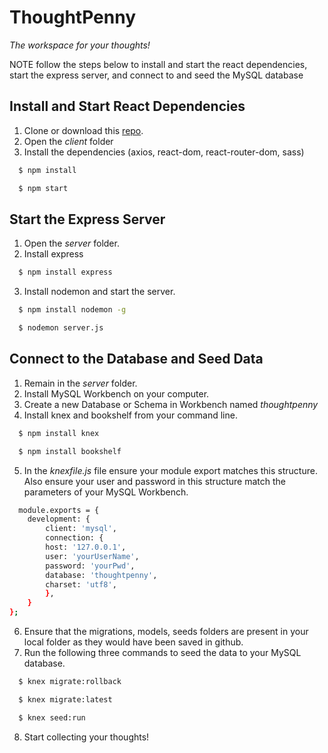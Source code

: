 # ThoughtPenny

_The workspace for your thoughts!_

NOTE follow the steps below to install and start the react dependencies, start the express server, and connect to and seed the MySQL database

## Install and Start React Dependencies

1. Clone or download this [repo](https://github.com/mike-wiegand/mw-thoughtpenny).
2. Open the _client_ folder
3. Install the dependencies (axios, react-dom, react-router-dom, sass)

```bash
  $ npm install
```

```bash
  $ npm start
```

## Start the Express Server

1. Open the _server_ folder.
2. Install express

```bash
  $ npm install express
```

3. Install nodemon and start the server.

```bash
  $ npm install nodemon -g
```

```bash
  $ nodemon server.js
```

## Connect to the Database and Seed Data

1. Remain in the _server_ folder.
2. Install MySQL Workbench on your computer.
3. Create a new Database or Schema in Workbench named _thoughtpenny_
4. Install knex and bookshelf from your command line.

```bash
  $ npm install knex
```

```bash
  $ npm install bookshelf
```

5. In the _knexfile.js_ file ensure your module export matches this structure. Also ensure your user and password in this structure match the parameters of your MySQL Workbench.

```bash
  module.exports = {
    development: {
        client: 'mysql',
        connection: {
        host: '127.0.0.1',
        user: 'yourUserName',
        password: 'yourPwd',
        database: 'thoughtpenny',
        charset: 'utf8',
        },
    }
};
```

6. Ensure that the migrations, models, seeds folders are present in your local folder as they would have been saved in github.
7. Run the following three commands to seed the data to your MySQL database.

```bash
  $ knex migrate:rollback
```

```bash
  $ knex migrate:latest
```

```bash
  $ knex seed:run
```

8. Start collecting your thoughts!
